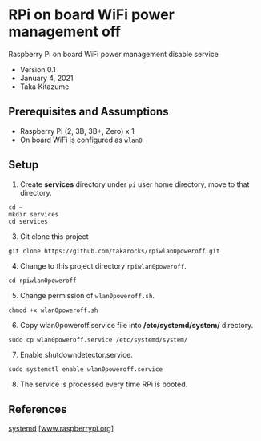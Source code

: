 # RPi on board WiFi power management off
Raspberry Pi on board WiFi power management disable service

* Version 0.1
* January 4, 2021
* Taka Kitazume


## Prerequisites and Assumptions

* Raspberry Pi (2, 3B, 3B+, Zero) x 1
* On board WiFi is configured as `wlan0`


## Setup

1. Create **services** directory under `pi` user home directory, move to that directory.
  ```
  cd ~
  mkdir services
  cd services
  ```
3. Git clone this project
  ```
  git clone https://github.com/takarocks/rpiwlan0poweroff.git
  ```
4. Change to this project directory `rpiwlan0poweroff`.
  ```
  cd rpiwlan0poweroff
  ```
5. Change permission of `wlan0poweroff.sh`.
  ```
  chmod +x wlan0poweroff.sh
  ```
6. Copy wlan0poweroff.service file into **/etc/systemd/system/** directory.
  ```
  sudo cp wlan0poweroff.service /etc/systemd/system/
  ```
7. Enable shutdowndetector.service.
  ```
  sudo systemctl enable wlan0poweroff.service
  ```
8. The service is processed every time RPi is booted.




## References
[systemd](https://www.raspberrypi.org/documentation/linux/usage/systemd.md) [www.raspberrypi.org]
